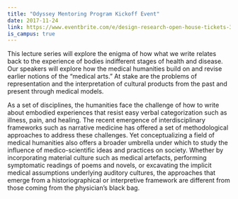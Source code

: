 ```yaml
---
title: "Odyssey Mentoring Program Kickoff Event"
date: 2017-11-24
link: https://www.eventbrite.com/e/design-research-open-house-tickets-38053730733
is_campus: true
---
```


This lecture series will explore the enigma of how what we write relates back to the experience of bodies indifferent stages of health and disease. Our speakers will explore how the medical humanities build on and revise earlier notions of the “medical arts.” At stake are the problems of representation and the interpretation of cultural products from the past and present through medical models.

As a set of disciplines, the humanities face the challenge of how to write about embodied experiences that resist easy verbal categorization such as illness, pain, and healing. The recent emergence of interdisciplinary frameworks such as narrative medicine has offered a set of methodological approaches to address these challenges. Yet conceptualizing a field of medical humanities also offers a broader umbrella under which to study the influence of medico-scientific ideas and practices on society.  Whether by incorporating material culture such as medical artefacts, performing symptomatic readings of poems and novels, or excavating the implicit medical assumptions underlying auditory cultures, the approaches that emerge from a historiographical or interpretive framework are different from those coming from the physician’s black bag.
